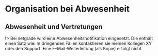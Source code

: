 # Organisation bei Abwesenheit

## Abwesenheit und Vertretungen    
!> Bei netgrade wird eine Abwesenheitsnotifikation eingesetzt. Die enthält einen Satz wie: In dringenden Fällen kontaktieren sie meinen Kollegen XY oder den Support. Eine E-Mail-Weiterleitung (als Kopie) erfolgt nicht. 

